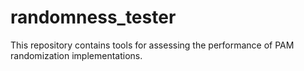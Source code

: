 # randomness_tester
This repository contains tools for assessing the performance of PAM randomization implementations.
